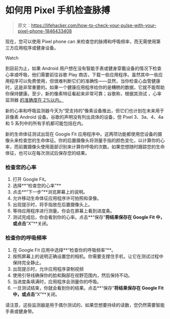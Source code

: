 # 如何用 Pixel 手机检查脉搏

> 原文：<https://lifehacker.com/how-to-check-your-pulse-with-your-pixel-phone-1846433408>

现在，您可以使用 Pixel phone can 来检查您的脉搏和呼吸频率，而无需使用第三方应用程序或健身设备。

Watch

到目前为止，如果 Android 用户想在没有智能手表或健身穿戴设备的情况下检查心率或呼吸，他们需要前往谷歌 Play 商店，下载一些应用程序。虽然其中一些应用程序可以免费使用，但很难判断它们的准确性——显然，当你检查心血管健康时，这是非常重要的。如果一个健康应用程序给你的是糟糕的数据，它就不能帮助你保持健康。至少，新的像素特征看起来非常可靠；谷歌称，根据其测试 ，心率监测器 [的准确度在 2%以内。](https://blog.google/technology/health/take-pulse-health-and-wellness-your-phone/) 

新的心率和呼吸监测器今天为“受支持的”像素设备推出，但它们也计划在未来用于非像素 Android 设备。谷歌的声明没有列出具体的设备，但 Pixel 3、3a、4、4a 和 5 系列中的所有手机都可能包括在内。

新的生命体征测试出现在 Google Fit 应用程序中。这两项功能都使用您设备的摄像头来检查您的生命体征。你的后置摄像头将测量手指的颜色变化，以计算你的心率，而前置摄像头使用面部识别来计算你呼吸的次数。如果您想随时跟踪您的生命体征，也可以在每次测试后保存您的结果。

### **检查您的心率**

1.  打开 Google Fit。
2.  选择**“检查您的心率”**
3.  点击**“下一步”**浏览屏幕上的说明。
4.  允许移动生命体征应用程序许可拍照和录像。
5.  出现提示时，将手指放在后置摄像头上。
6.  等待应用程序进行测量。你会在屏幕上看到进度条。
7.  测试完成后，你会看到你的心率。点击**“保存”**将结果保存在 Google Fit 中，或点击**“X”**关闭。

### **检查你的呼吸频率**

1.  在 Google Fit 应用中选择**“检查你的呼吸频率”**。
2.  按照屏幕上的说明正确设置您的相机。你需要支撑住手机，让它在测试过程中保持完全静止。
3.  出现提示时，允许应用程序录制视频
4.  使用引导线确保你的脸和胸部在视野范围内，然后保持不动。
5.  当进度条填满时，应用程序会测量你的呼吸。
6.  一旦测试结束，你就会看到你的结果。点击**“保存”**将结果保存在 Google Fit 中，或点击**“X”**关闭。

请注意，这些监测器是用于偶尔测试的，如果您想要持续的读数，您仍然需要智能手表或健身带。
